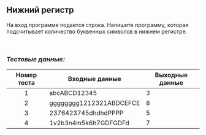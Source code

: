## Нижний регистр

На вход программе подается строка. Напишите программу, которая подсчитывает количество буквенных символов в нижнем регистре.

<br>

### *Тестовые данные:*

| Номер теста | Входные данные          | Выходные данные |
|:-----------:|-------------------------|-----------------|
|      1      | abcABCD12345            | 3               |
|      2      | gggggggg1212321ABDCEFCE | 8               |
|      3      | 2376423745dhdhdPPPP     | 5               |
|      4      | 1v2b3n4m5k6h7GDFGDFd    | 7               |
